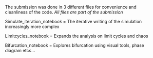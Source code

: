 The submission was done in 3 different files for convenience and cleanliness of the code. *All files are part of the submission*

Simulate_iteration_notebook = The iterative writing of the simulation increasingly more complex

Limitcycles_notebook = Expands the analysis on limit cycles and chaos

Bifurcation_notebook = Explores bifurcation using visual tools, phase diagram etcs...
